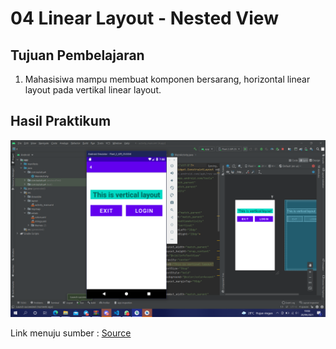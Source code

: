 # 04 Linear Layout - Nested View

## Tujuan Pembelajaran

1. Mahasisiwa mampu membuat komponen bersarang, horizontal linear layout pada vertikal linear layout.

## Hasil Praktikum
![Hasil dari laporan](img/Screenshot.png)

Link menuju sumber : [Source](/../../tree/master/src/04$20Linear$20Layout$20-$20Nested$20View)